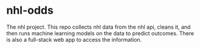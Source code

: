 # nhl-odds
The nhl project. This repo collects nhl data from the nhl api, cleans it, and then runs machine learning models on the data to predict outcomes. There is also a full-stack web app to access the information.
